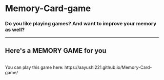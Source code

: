 # Memory-Card-game


<h3> Do you like playing games? And want to improve your memory as well? </h3>
<hr>
<h2> Here's a MEMORY GAME for you </h2>
<br>
You can play this game here: https://aayushi221.github.io/Memory-Card-game/
